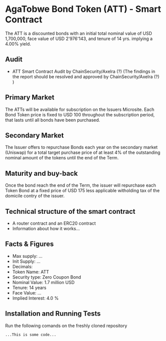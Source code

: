 # AgaTobwe Bond Token (ATT) - Smart Contract
The ATT is a discounted bonds with an initial total nominal value of USD 1,700,000, face value of USD 2'976'143, and tenure of 14 yrs. implying a 4.00% yield. 

## Audit
* ATT Smart Contract Audit by ChainSecurity/Axelra (?) (The findings in the report should be resolved and approved by ChainSecurity/Axelra (?) )

## Primary Market
The ATTs will be available for subscription on the Issuers Microsite. Each Bond Token price is fixed to USD 100 throughout the subscription period, that lasts until all bonds have been purchased. 

## Secondary Market
The Issuer offers to repurchase Bonds each year on the secondary market (Uniswap) for a total target purchase price of at least 4% of the outstanding nominal amount of the tokens until the end of the Term.

## Maturity and buy-back
Once the bond reach the end of the Term, the issuer will repurchase each Token Bond at a fixed price of USD 175 less applicable witholding tax of the domicile contry of the issuer. 

## Technical structure of the smart contract

* A router contract and an ERC20 contract 
* Information about how it works...

## Facts & Figures

* Max supply: ... 
* Init Supply: ...
* Decimals: 
* Token Name: ATT
* Security type: Zero Coupon Bond
* Nominal Value: 1.7 million USD
* Tenure: 14 years
* Face Value: ...
* Implied Interest: 4.0 %

## Installation and Running Tests

Run the following comands on the freshly cloned repository
```
...This is some code...
```
